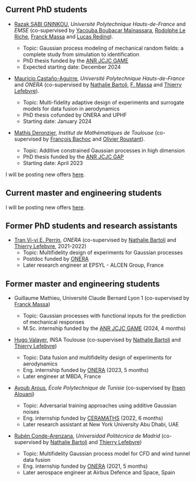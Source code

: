 ## Current PhD students

- [Razak SABI GNINKOU](https://bj.linkedin.com/in/razak-christophe-sabi-gninkou-b12047251), *Université Polytechnique Hauts-de-France* and *EMSE* (co-supervised by [Yacouba Boubacar Maïnassara](https://www.uphf.fr/ceramaths/membres/boubacarmainassara_yacouba), [Rodolphe Le Riche](https://www.emse.fr/~leriche/), [Franck Massa](https://www.uphf.fr/lamih/membres/massa_franck) and [Lucas Reding](https://www.uphf.fr/ceramaths/membres/reding_lucas)).
    + Topic: Gaussian process modeling of mechanical random fields: a complete study from simulation to identification
    + PhD thesis funded by the [ANR JCJC GAME](https://anfelopera.github.io/funding/2023-ANR-GAME/)
    + Expected starting date: December 2024

- [Mauricio Castaño-Aguirre](https://orcid.org/0000-0002-2811-7847), *Université Polytechnique Hauts-de-France* and *ONERA* (co-supervised by [Nathalie Bartoli](https://www.onera.fr/en/staff/nathalie-bartoli), [F. Massa](https://www.uphf.fr/lamih/en/membres/massa_franck) and [Thierry Lefebvre](https://fr.linkedin.com/in/thierry-lefebvre-3626a189)).
    + Topic: Multi-fidelity adaptive design of experiments and surrogate models for data fusion in aerodynamics
    + PhD thesis cofunded by ONERA and UPHF
    + Starting date: January 2024

- [Mathis Deronzier](https://fr.linkedin.com/in/mathis-deronzier-305a29182), *Institut de Mathématiques de Toulouse* (co-supervised by [François Bachoc](https://www.math.univ-toulouse.fr/~fbachoc/) and [Olivier Roustant](https://olivier-roustant.fr/)).
    + Topic: Additive constrained Gaussian processes in high dimension
    + PhD thesis funded by the [ANR JCJC GAP](https://www.math.univ-toulouse.fr/~fbachoc/ANR_GAP.html)
    + Starting date: April 2023

I will be posting new offers [here](https://anfelopera.github.io/funding/).

## Current master and engineering students

I will be posting new offers [here](https://anfelopera.github.io/funding/).

## Former PhD students and research assistants
- [Tran Vi-vi E. Perrin](https://fr.linkedin.com/in/tran-vi-vi-%C3%A9lodie-perrin-48a27a130), *ONERA* (co-supervised by [Nathalie Bartoli](https://www.onera.fr/en/staff/nathalie-bartoli) and [Thierry Lefebvre](https://fr.linkedin.com/in/thierry-lefebvre-3626a189), 2021-2022)
    + Topic: Multifidelity design of experiments for Gaussian processes
    + Postdoc funded by [ONERA](https://www.onera.fr/fr)
    + Later research engineer at EPSYL - ALCEN Group, France

## Former master and engineering students
- Guillaume Mathieu, Université Claude Bernard Lyon 1 (co-supervised by [Franck Massa](https://www.uphf.fr/lamih/membres/massa_franck))
    + Topic: Gaussian processes with functional inputs for the prediction of mechanical responses
    + M.Sc. internship funded by the [ANR JCJC GAME](https://anfelopera.github.io/funding/GAME/) (2024, 4 months)

- [Hugo Valayer](https://fr.linkedin.com/in/hugo-valayer), INSA Toulouse (co-supervised by [Nathalie Bartoli](https://www.onera.fr/en/staff/nathalie-bartoli) and [Thierry Lefebvre](https://fr.linkedin.com/in/thierry-lefebvre-3626a189))
    + Topic: Data fusion and multifidelity design of experiments for aerodynamics
    + Eng. internship funded by [ONERA](https://www.onera.fr/fr) (2023, 5 months)
    + Later engineer at MBDA, France 

- [Ayoub Arous](https://tn.linkedin.com/in/ayoub-arous-29171a196), *École Polytechnique de Tunisie* (co-supervised by [Ihsen Alouani](https://sites.google.com/view/ihsen-alouani))
    + Topic: Adversarial training approaches using additive Gaussian noises
    + Eng. internship funded by [CERAMATHS](https://www.uphf.fr/ceramaths) (2022, 6 months)
    + Later research assistant at New York University Abu Dhabi, UAE

- [Rubén Conde-Arenzana](https://es.linkedin.com/in/ruben-conde-142a4b179), *Universidad Politécnica de Madrid* (co-supervised by [Nathalie Bartoli](https://www.onera.fr/en/staff/nathalie-bartoli) and [Thierry Lefebvre](https://fr.linkedin.com/in/thierry-lefebvre-3626a189))
    + Topic: Multifidelity Gaussian process model for CFD and wind tunnel data fusion
    + Eng. internship funded by [ONERA](https://www.onera.fr/fr) (2021, 5 months)
    + Later aerospace engineer at Airbus Defence and Space, Spain